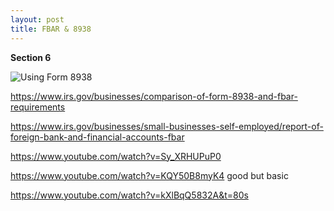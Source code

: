 ```yaml
---
layout: post
title: FBAR & 8938
---
```

 

 __Section 6__

 ![Using Form 8938](ea/assets/images/form.8938.png)

 https://www.irs.gov/businesses/comparison-of-form-8938-and-fbar-requirements

https://www.irs.gov/businesses/small-businesses-self-employed/report-of-foreign-bank-and-financial-accounts-fbar

 https://www.youtube.com/watch?v=Sy_XRHUPuP0

 https://www.youtube.com/watch?v=KQY50B8myK4 good but basic

 https://www.youtube.com/watch?v=kXlBqQ5832A&t=80s